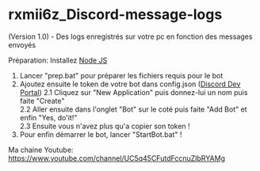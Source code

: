# rxmii6z_Discord-message-logs
(Version 1.0) - Des logs enregistrés sur votre pc en fonction des messages envoyés

Préparation:
Installez <a href="https://nodejs.org/fr/download/">Node JS</a>

1. Lancer "prep.bat" pour préparer les fichiers requis pour le bot
2. Ajoutez ensuite le token de votre bot dans config.json (<a href="https://discord.com/developers/applications">Discord Dev Portal</a>)
  2.1 Cliquez sur "New Application" puis donnez-lui un nom puis faite "Create"<br>
  2.2 Aller ensuite dans l'onglet "Bot" sur le coté puis faite "Add Bot" et enfin "Yes, do'it!"<br>
  2.3 Ensuite vous n'avez plus qu'a copier son token !<br>
3. Pour enfin démarrer le bot, lancer "StartBot.bat" !

Ma chaine Youtube: https://www.youtube.com/channel/UC5q45CFutdFccnuZIbRYAMg
